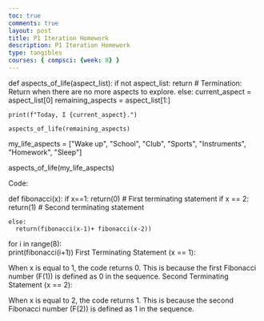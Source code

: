 ```yaml
---
toc: true 
comments: true 
layout: post 
title: P1 Iteration Homework
description: P1 Iteration Homework
type: tangibles
courses: { compsci: {week: 8} } 
---
```




def aspects_of_life(aspect_list):
if not aspect_list:
return # Termination: Return when there are no more aspects to explore.
else:
current_aspect = aspect_list[0]
remaining_aspects = aspect_list[1:]

    print(f"Today, I {current_aspect}.")
    
    aspects_of_life(remaining_aspects)
my_life_aspects = ["Wake up", "School", "Club", "Sports", "Instruments", "Homework", "Sleep"]

aspects_of_life(my_life_aspects)

Code:

  def fibonacci(x):
    if x==1:
      return(0) # First terminating statement
    if x == 2:
      return(1) # Second terminating statement

    else:
      return(fibonacci(x-1)+ fibonacci(x-2))


  for i in range(8):    
    print(fibonacci(i+1))
First Terminating Statement (x == 1):

When x is equal to 1, the code returns 0. This is because the first Fibonacci number (F(1)) is defined as 0 in the sequence.
Second Terminating Statement (x == 2):

When x is equal to 2, the code returns 1. This is because the second Fibonacci number (F(2)) is defined as 1 in the sequence.
